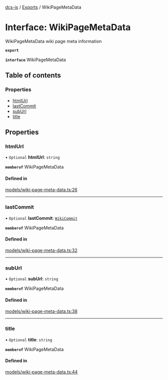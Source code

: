 [dcs-js](../README.md) / [Exports](../modules.md) / WikiPageMetaData

# Interface: WikiPageMetaData

WikiPageMetaData wiki page meta information

**`export`**

**`interface`** WikiPageMetaData

## Table of contents

### Properties

- [htmlUrl](WikiPageMetaData.md#htmlurl)
- [lastCommit](WikiPageMetaData.md#lastcommit)
- [subUrl](WikiPageMetaData.md#suburl)
- [title](WikiPageMetaData.md#title)

## Properties

### <a id="htmlurl" name="htmlurl"></a> htmlUrl

• `Optional` **htmlUrl**: `string`

**`memberof`** WikiPageMetaData

#### Defined in

[models/wiki-page-meta-data.ts:26](https://github.com/unfoldingWord/dcs-js/blob/c677a54/models/wiki-page-meta-data.ts#L26)

___

### <a id="lastcommit" name="lastcommit"></a> lastCommit

• `Optional` **lastCommit**: [`WikiCommit`](WikiCommit.md)

**`memberof`** WikiPageMetaData

#### Defined in

[models/wiki-page-meta-data.ts:32](https://github.com/unfoldingWord/dcs-js/blob/c677a54/models/wiki-page-meta-data.ts#L32)

___

### <a id="suburl" name="suburl"></a> subUrl

• `Optional` **subUrl**: `string`

**`memberof`** WikiPageMetaData

#### Defined in

[models/wiki-page-meta-data.ts:38](https://github.com/unfoldingWord/dcs-js/blob/c677a54/models/wiki-page-meta-data.ts#L38)

___

### <a id="title" name="title"></a> title

• `Optional` **title**: `string`

**`memberof`** WikiPageMetaData

#### Defined in

[models/wiki-page-meta-data.ts:44](https://github.com/unfoldingWord/dcs-js/blob/c677a54/models/wiki-page-meta-data.ts#L44)
